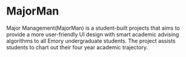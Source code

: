 MajorMan
========

Major Management(MajorMan) is a student-built projects that aims to provide a more user-friendly UI design with smart academic advising algorithms to all Emory undergraduate students. The project assists students to chart out their four year academic trajectory. 
